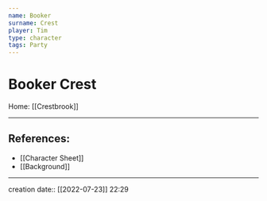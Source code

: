 ```yaml
---
name: Booker
surname: Crest
player: Tim
type: character
tags: Party
---
```


# Booker Crest
Home: [[Crestbrook]]
___ 
## References:
- [[Character Sheet]]
- [[Background]]
--- 
creation date:: [[2022-07-23]] 22:29